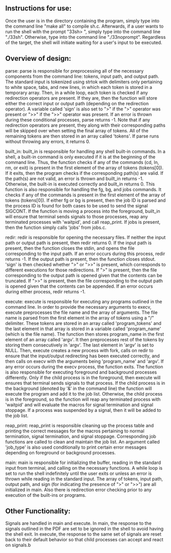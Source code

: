 Instructions for use:
-
Once the user is in the directory containing the program, simply type into the
command line "make all" to compile sh.c. Afterwards, if a user wants to run the
shell with the prompt "33sh> ", simply type into the command line "./33sh".
Otherwise, type into the command line "./33noprompt". Regardless of the target,
the shell will initiate waiting for a user's input to be executed.

Overview of design:
-
parse:
parse is responsible for preprocessing all of the necessary components from the
command line: tokens, input path, and output path. The standard input is
tokenized using strtok with delimiters only pertaining to white space, tabs, and
new lines, in which each token is stored in a temporary array. Then, in a while
loop, each token is checked if any redirection operators are present. If they
are, then the function will store either the correct input or output path
(depending on the redirection operator). A variable called 'sign' is also set to
">" if the ">" operator was present or ">>" if the ">>" operator was present.
If an error is thrown during these conditional processes, parse returns -1. Note
that if any redirection operators are present, they along with their corresponding
paths will be skipped over when setting the final array of tokens. All of the
remaining tokens are then stored in an array called 'tokens'. If parse runs
without throwing any errors, it returns 0.

built_in:
built_in is responsible for handling any shell built-in commands. In a shell,
a built-in command is only executed if it is at the beginning of the command
line. Thus, the function checks if any of the commands (cd, ln, rm, or exit) is
present in the first element of the array of tokens (tokens[0]). If it exits,
then the program checks if the corresponding path(s) are valid. If the path(s)
are not valid, an error is thrown and built_in returns -1. Otherwise, the
built-in is executed correctly and built_in returns 0. This function is also
responsible for handling the fg, bg, and jobs commands. It checks if any of
the commands is present in the first element of the array of tokens (tokens[0]).
If either fg or bg is present, then the job ID is parsed and the process ID is
found for both cases to be used to send the signal SIGCONT. If the function is
moving a process into the foreground, built_in will ensure that terminal sends
signals to those processes, reap any terminated processes with 'waitpid', and
call reap_print. If jobs is present, then the function simply calls 'jobs' from
jobs.c.

redir:
redir is responsible for opening the necessary files. If neither the input path
or output path is present, then redir returns 0. If the input path is present,
then the function closes the stdin, and opens the file corresponding to the
input path. If an error occurs during this process, redir returns -1. If the
output path is present, then the function closes stdout. 'sign' is then checked
whether ">" or ">>" is present, which corresponds to different executions for
those redirections. If ">" is present, then the file corresponding to the output
path is opened given that the contents can be truncated. If ">>" is present,
then the file corresponding to the output path is opened given that the contents
can be appended. If an error occurs during either process, redir returns -1.

execute:
execute is responsible for executing any programs outlined in the command line.
In order to provide the necessary arguments to execv, execute preprocesses the
file name and the array of arguments. The file name is parsed from the first
element in the array of tokens using a "/" delimiter. These tokens are stored
in an array called 'program_tokens' and the last element in that array is stored
in a variable called 'program_name' (which is the file name). The function then
stores program_name in the first element of an array called 'argv'. It then
preprocesses rest of the tokens by storing them consecutively in 'argv'. The last
element in 'argv' is set to NULL. Then, execute creates a new process with fork,
calls on redir to ensure that the input/output redirecting has been executed
correctly, and then calls on execv with the arguments being 'program_name' and
'argv'. If any error occurs during the execv process, the function exits.
The function is also responsible for executing foreground and background
processes differently. Only if the child process is in the foreground, then
execute will ensures that terminal sends signals to that process. If the child
process is in the background (denoted by '&' in the command line) the function
will execute the program and add it to the job list. Otherwise, the child process
is in the foreground, so the function will reap any terminated process with
'waitpid' and will evaluate the macros for signal termination and signal stoppage.
If a process was suspended by a signal, then it will be added to the job list.

reap_print:
reap_print is responsible cleaning up the process table and printing the correct
messages for the macros pertaining to normal termination, signal termination,
and signal stoppage. Corresponding job functions are called to clean and maintain
the job list. An argument called 'job_type' is also used conditionally to print
certain error messages depending on foreground or background processes.

main:
main is responsible for initializing the buffer, reading in the standard input
from terminal, and calling on the necessary functions. A while loop is set to
run the shell indefinitely until the user exits or unless an error is thrown
while reading in the standard input. The array of tokens, input path, output
path, and sign (for indicating the presence of ">" or ">>") are all initialized
in main. Also there is redirection error checking prior to any execution of
the built-ins or programs.

Other Functionality:
-
Signals are handled in main and execute. In main, the response to the signals
outlined in the PDF are set to be ignored in the shell to avoid having the shell
exit. In execute, the response to the same set of signals are reset back to their
default behavior so that child processes can accept and react on signals.b
